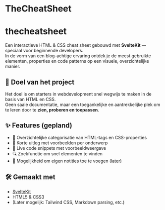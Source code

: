 # TheCheatSheet

# thecheatsheet

Een interactieve HTML & CSS cheat sheet gebouwd met **SvelteKit** — speciaal voor beginnende developers.  
In de vorm van een blog-achtige ervaring ontdek je de meest gebruikte elementen, properties en code patterns op een visuele, overzichtelijke manier.

## 🚀 Doel van het project

Het doel is om starters in webdevelopment snel wegwijs te maken in de basis van HTML en CSS.  
Geen saaie documentatie, maar een toegankelijke en aantrekkelijke plek om te leren door te **zien, proberen en toepassen**.

## ✨ Features (gepland)

- 📘 Overzichtelijke categorisatie van HTML-tags en CSS-properties  
- 🧠 Korte uitleg met voorbeelden per onderwerp  
- 🎨 Live code snippets met voorbeeldweergave  
- 🔍 Zoekfunctie om snel elementen te vinden  
- 💬 Mogelijkheid om eigen notities toe te voegen (later)

## 🛠️ Gemaakt met

- [SvelteKit](https://kit.svelte.dev/)
- HTML5 & CSS3
- (Later mogelijk: Tailwind CSS, Markdown parsing, etc.)

